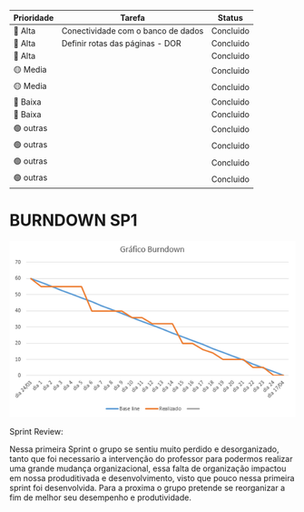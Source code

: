 | Prioridade |       Tarefa       |  Status  | 
|------------|--------------------|----------|
| 🔴 Alta   | Conectividade com o banco de dados | Concluido |
| 🔴 Alta   | Definir rotas das páginas - DOR    | Concluido |
| 🔴 Alta   |                    | Concluido |
| 🟡 Media  |                    | Concluido |
| 🟡 Media  |                    | Concluido |
| 🔵 Baixa  |                    | Concluido |  
| 🔵 Baixa  |                    | Concluido | 
| 🟢 outras |                    | Concluido |
| 🟢 outras |                    | Concluido | 
| 🟢 outras |                    | Concluido |
| 🟢 outras |                    | Concluido |

# BURNDOWN SP1
 <div align = center>
 <img src="Sprints/Imagens Turi/burndown_finalsp1.PNG">
 </div>

Sprint Review:

Nessa primeira Sprint o grupo se sentiu muito perdido e desorganizado, tanto que foi necessario a intervenção do professor para podermos realizar uma grande mudança organizacional, essa falta de organização impactou em nossa produditivada e desenvolvimento, visto que pouco nessa primeira sprint foi desenvolvida. Para a proxima o grupo pretende se reorganizar a fim de melhor seu desempenho e produtividade.
